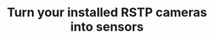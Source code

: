 ---
title: Turn your installed RSTP cameras into sensors
permalink: /docs/projects/jetson_deepstream/
redirect_to: /docs/jetson_deepstream
excerpt: Turn your installed RSTP cameras into sensors with Deepstream
header:
  overlay_image: 
  overlay_full: true
  teaser: /assets/images/jetson_deepstream.png
icons:
  - url: /assets/images/devices_jetson_nano.jpg
    target: https://www.nvidia.com/en-us/autonomous-machines/embedded-systems/jetson-nano/
    title: NVIDIA Jetson Nano
difficulty: MEDIUM
last_modified_at: 2019-11-05
tags: ["vision"]
---